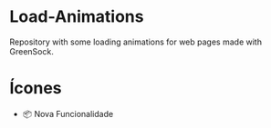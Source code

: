# Load-Animations
Repository with some loading animations for web pages made with GreenSock.

# Ícones
- :package: Nova Funcionalidade